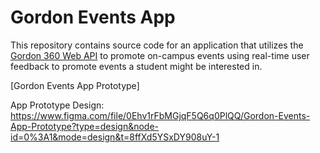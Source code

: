 # Gordon Events App

This repository contains source code for an application that utilizes the [Gordon 360 Web API](https://github.com/gordon-cs/gordon-360-api) to promote on-campus events using real-time user feedback to promote events a student might be interested in. 


[Gordon Events App Prototype]

App Prototype Design: https://www.figma.com/file/0Ehv1rFbMGjqF5Q6q0PlQQ/Gordon-Events-App-Prototype?type=design&node-id=0%3A1&mode=design&t=8ffXd5YSxDY908uY-1
